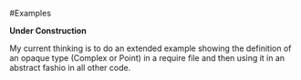 #Examples


**Under Construction**

My current thinking is to do an extended example showing the definition of an opaque type (Complex or Point) in a require file and then using it in an abstract fashio in all other code.


